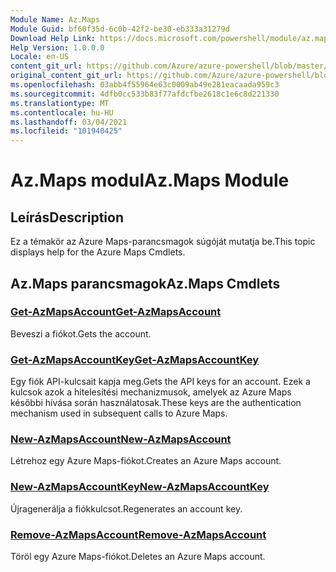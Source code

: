 ```yaml
---
Module Name: Az.Maps
Module Guid: bf60f35d-6c0b-42f2-be30-eb333a31279d
Download Help Link: https://docs.microsoft.com/powershell/module/az.maps
Help Version: 1.0.0.0
Locale: en-US
content_git_url: https://github.com/Azure/azure-powershell/blob/master/src/Maps/Maps/help/Az.Maps.md
original_content_git_url: https://github.com/Azure/azure-powershell/blob/master/src/Maps/Maps/help/Az.Maps.md
ms.openlocfilehash: 03abb4f55964e63c0009ab49e281eacaada959c3
ms.sourcegitcommit: 4dfb0cc533b83f77afdcfbe2618c1e6c8d221330
ms.translationtype: MT
ms.contentlocale: hu-HU
ms.lasthandoff: 03/04/2021
ms.locfileid: "101940425"
---
```

# <span data-ttu-id="e1b30-101">Az.Maps modul</span><span class="sxs-lookup"><span data-stu-id="e1b30-101">Az.Maps Module</span></span>
## <span data-ttu-id="e1b30-102">Leírás</span><span class="sxs-lookup"><span data-stu-id="e1b30-102">Description</span></span>
<span data-ttu-id="e1b30-103">Ez a témakör az Azure Maps-parancsmagok súgóját mutatja be.</span><span class="sxs-lookup"><span data-stu-id="e1b30-103">This topic displays help for the Azure Maps Cmdlets.</span></span>

## <span data-ttu-id="e1b30-104">Az.Maps parancsmagok</span><span class="sxs-lookup"><span data-stu-id="e1b30-104">Az.Maps Cmdlets</span></span>
### [<span data-ttu-id="e1b30-105">Get-AzMapsAccount</span><span class="sxs-lookup"><span data-stu-id="e1b30-105">Get-AzMapsAccount</span></span>](Get-AzMapsAccount.md)
<span data-ttu-id="e1b30-106">Beveszi a fiókot.</span><span class="sxs-lookup"><span data-stu-id="e1b30-106">Gets the account.</span></span>

### [<span data-ttu-id="e1b30-107">Get-AzMapsAccountKey</span><span class="sxs-lookup"><span data-stu-id="e1b30-107">Get-AzMapsAccountKey</span></span>](Get-AzMapsAccountKey.md)
<span data-ttu-id="e1b30-108">Egy fiók API-kulcsait kapja meg.</span><span class="sxs-lookup"><span data-stu-id="e1b30-108">Gets the API keys for an account.</span></span>
<span data-ttu-id="e1b30-109">Ezek a kulcsok azok a hitelesítési mechanizmusok, amelyek az Azure Maps későbbi hívása során használatosak.</span><span class="sxs-lookup"><span data-stu-id="e1b30-109">These keys are the authentication mechanism used in subsequent calls to Azure Maps.</span></span>

### [<span data-ttu-id="e1b30-110">New-AzMapsAccount</span><span class="sxs-lookup"><span data-stu-id="e1b30-110">New-AzMapsAccount</span></span>](New-AzMapsAccount.md)
<span data-ttu-id="e1b30-111">Létrehoz egy Azure Maps-fiókot.</span><span class="sxs-lookup"><span data-stu-id="e1b30-111">Creates an Azure Maps account.</span></span>

### [<span data-ttu-id="e1b30-112">New-AzMapsAccountKey</span><span class="sxs-lookup"><span data-stu-id="e1b30-112">New-AzMapsAccountKey</span></span>](New-AzMapsAccountKey.md)
<span data-ttu-id="e1b30-113">Újragenerálja a fiókkulcsot.</span><span class="sxs-lookup"><span data-stu-id="e1b30-113">Regenerates an account key.</span></span>

### [<span data-ttu-id="e1b30-114">Remove-AzMapsAccount</span><span class="sxs-lookup"><span data-stu-id="e1b30-114">Remove-AzMapsAccount</span></span>](Remove-AzMapsAccount.md)
<span data-ttu-id="e1b30-115">Töröl egy Azure Maps-fiókot.</span><span class="sxs-lookup"><span data-stu-id="e1b30-115">Deletes an Azure Maps account.</span></span>

